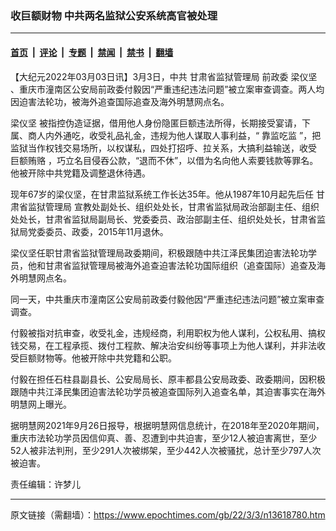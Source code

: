 ### 收巨额财物 中共两名监狱公安系统高官被处理

---

#### [首页](../../../..?n13618780) &nbsp;|&nbsp; [评论](../../../../../epoch-comment?n13618780) &nbsp;|&nbsp; [专题](../../../../../epoch-special?n13618780) &nbsp;|&nbsp; [禁闻](../../../../../epoch-news?n13618780) &nbsp;|&nbsp; [禁书](../../../../../books?n13618780) &nbsp;|&nbsp; [翻墙](https://github.com/gfw-breaker/nogfw/blob/master/README.md?n13618780)


<div class="post_content" id="artbody" itemprop="articleBody">
 <!-- article content begin -->
 <p>
  【大纪元2022年03月03日讯】3月3日，中共
  <ok href="https://www.epochtimes.com/gb/tag/%E7%94%98%E8%82%83%E7%9C%81%E7%9B%91%E7%8B%B1%E7%AE%A1%E7%90%86%E5%B1%80.html">
   甘肃省监狱管理局
  </ok>
  前政委
  <ok href="https://www.epochtimes.com/gb/tag/%E6%A2%81%E4%BB%AA%E5%9D%9A.html">
   梁仪坚
  </ok>
  、重庆市潼南区公安局前政委付毅因“严重违纪违法问题”被立案审查调查。两人均因迫害法轮功，被海外追查国际追查及海外明慧网点名。
 </p>
 <p>
  <ok href="https://www.epochtimes.com/gb/tag/%E6%A2%81%E4%BB%AA%E5%9D%9A.html">
   梁仪坚
  </ok>
  被指控伪造证据，借用他人身份隐匿巨额违法所得，长期接受宴请，下属、商人内外通吃，收受礼品礼金，违规为他人谋取人事利益，“
  <ok href="https://www.epochtimes.com/gb/tag/%E9%9D%A0%E7%9B%91%E5%90%83%E7%9B%91.html">
   靠监吃监
  </ok>
  ”，把监狱当作权钱交易场所，以权谋私，四处打招呼、拉关系，大搞利益输送，收受
  <ok href="https://www.epochtimes.com/gb/tag/%E5%B7%A8%E9%A2%9D%E8%B4%BF%E8%B5%82.html">
   巨额贿赂
  </ok>
  ，巧立名目侵吞公款，“退而不休”，以借为名向他人索要钱款等罪名。他被开除中共党籍及调整退休待遇。
 </p>
 <p>
  现年67岁的梁仪坚，在甘肃监狱系统工作长达35年。他从1987年10月起先后任
  <ok href="https://www.epochtimes.com/gb/tag/%E7%94%98%E8%82%83%E7%9C%81%E7%9B%91%E7%8B%B1%E7%AE%A1%E7%90%86%E5%B1%80.html">
   甘肃省监狱管理局
  </ok>
  宣教处副处长、组织处处长，甘肃省监狱局政治部副主任、组织处处长，甘肃省监狱局副局长、党委委员、政治部副主任、组织处处长，甘肃省监狱局党委委员、政委，2015年11月退休。
 </p>
 <p>
  梁仪坚任职甘肃省监狱管理局政委期间，积极跟随中共江泽民集团迫害法轮功学员，他和甘肃省监狱管理局被海外追查迫害法轮功国际组织（追查国际）追查及海外明慧网点名。
 </p>
 <p>
  同一天，中共重庆市潼南区公安局前政委付毅他因“严重违纪违法问题”被立案审查调查。
 </p>
 <p>
  付毅被指对抗审查，收受礼金，违规经商，利用职权为他人谋利，公权私用、搞权钱交易，在工程承揽、拨付工程款、解决治安纠纷等事项上为他人谋利，并非法收受巨额财物等。他被开除中共党籍和公职。
 </p>
 <p>
  付毅在担任石柱县副县长、公安局局长、原丰都县公安局政委、政委期间，因积极跟随中共江泽民集团迫害法轮功学员被追查国际列入追查名单，其迫害事实在海外明慧网上曝光。
 </p>
 <p>
  据明慧网2021年9月26日报导，根据明慧网信息统计，在2018年至2020年期间，重庆市法轮功学员因信仰真、善、忍遭到中共迫害，至少12人被迫害离世，至少52人被非法判刑，至少291人次被绑架，至少442人次被骚扰，总计至少797人次被迫害。
 </p>
 <p>
  责任编辑：许梦儿
 </p>
 <!-- article content end -->
 <div id="below_article_ad">
 </div>
</div>


---

原文链接（需翻墙）：https://www.epochtimes.com/gb/22/3/3/n13618780.htm